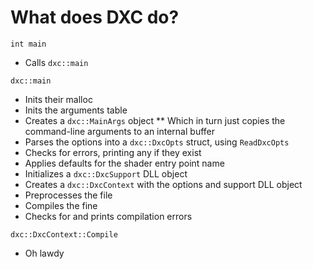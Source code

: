 # What does DXC do?

`int main`
* Calls `dxc::main`

`dxc::main`
* Inits their malloc
* Inits the arguments table
* Creates a `dxc::MainArgs` object
** Which in turn just copies the command-line arguments to an internal buffer
* Parses the options into a `dxc::DxcOpts` struct, using `ReadDxcOpts`
* Checks for errors, printing any if they exist
* Applies defaults for the shader entry point name
* Initializes a `dxc::DxcSupport` DLL object
* Creates a `dxc::DxcContext` with the options and support DLL object
* Preprocesses the file
* Compiles the fine
* Checks for and prints compilation errors

`dxc::DxcContext::Compile`
* Oh lawdy
